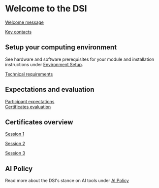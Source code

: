 # Welcome to the DSI
[Welcome message](/onboarding_documents/welcome_message.md)

[Key contacts](/onboarding_documents/key_contacts.md)

## Setup your computing environment
See hardware and software prerequisites for your module and installation instructions under [Environment Setup](/environment_setup).

[Technical requirements](/onboarding_documents/tech_requirements.md)

## Expectations and evaluation
[Participant expectations](/onboarding_documents/participant_expectations.md)  
[Certificates evaluation](/onboarding_documents/program_evaluation.md)

## Certificates overview
[Session 1](/onboarding_documents/session_specific/session_1/certificate_overview_session_1.md)

[Session 2](/onboarding_documents/session_specific/session_2/certificate_overview_session_2.md)

[Session 3](/onboarding_documents/session_specific/session_2/certificate_overview_session_3.md)

## AI Policy
Read more about the DSI's stance on AI tools under [AI Policy](/onboarding_documents/ai_policy.md)
